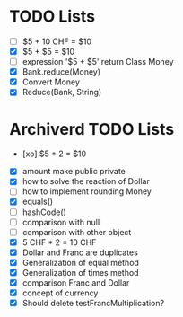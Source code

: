 # TODO Lists
- [ ] $5 + 10 CHF = $10
- [x] $5 + $5 = $10
- [ ] expression '$5 + $5' return Class Money 
- [x] Bank.reduce(Money)
- [x] Convert Money
- [x] Reduce(Bank, String)

# Archiverd TODO Lists
- [xo] $5 * 2 = $10
- [x] amount make public private
- [x] how to solve the reaction of Dollar
- [ ] how to implement rounding Money
- [x] equals()
- [ ] hashCode()
- [ ] comparison with null
- [ ] comparison with other object
- [x] 5 CHF * 2 = 10 CHF
- [x] Dollar and Franc are duplicates
- [x] Generalization of equal method
- [x] Generalization of times method
- [x] comparison Franc and Dollar
- [x] concept of currency
- [x] Should delete testFrancMultiplication?
